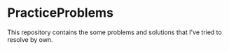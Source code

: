 # PracticeProblems

This repository contains the some problems and solutions that I've tried to resolve by own.
